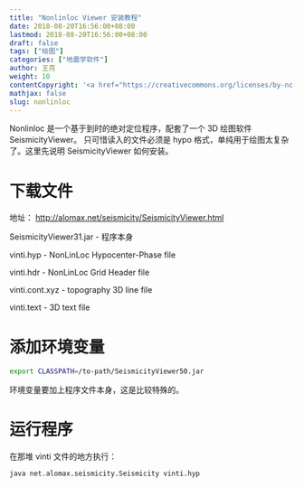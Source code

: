 ```yaml
---
title: "Nonlinloc Viewer 安装教程"
date: 2018-08-20T16:56:00+08:00
lastmod: 2018-08-20T16:56:00+08:00
draft: false
tags: ["绘图"]
categories: ["地震学软件"]
author: 王亮
weight: 10
contentCopyright: '<a href="https://creativecommons.org/licenses/by-nc-sa/4.0/deed.zh" rel="noopener" target="_blank">CC 4.0</a>'
mathjax: false
slug: nonlinloc
---
```


Nonlinloc 是一个基于到时的绝对定位程序，配套了一个 3D 绘图软件 SeismicityViewer。
只可惜读入的文件必须是 hypo 格式，单纯用于绘图太复杂了。这里先说明 SeismicityViewer 如何安装。

# 下载文件

地址： http://alomax.net/seismicity/SeismicityViewer.html

SeismicityViewer31.jar - 程序本身

vinti.hyp - NonLinLoc Hypocenter-Phase file

vinti.hdr - NonLinLoc Grid Header file

vinti.cont.xyz - topography 3D line file

vinti.text - 3D text file

# 添加环境变量

```bash
export CLASSPATH=/to-path/SeismicityViewer50.jar
```

环境变量要加上程序文件本身，这是比较特殊的。

# 运行程序

在那堆 vinti 文件的地方执行：

```bash
java net.alomax.seismicity.Seismicity vinti.hyp
```
